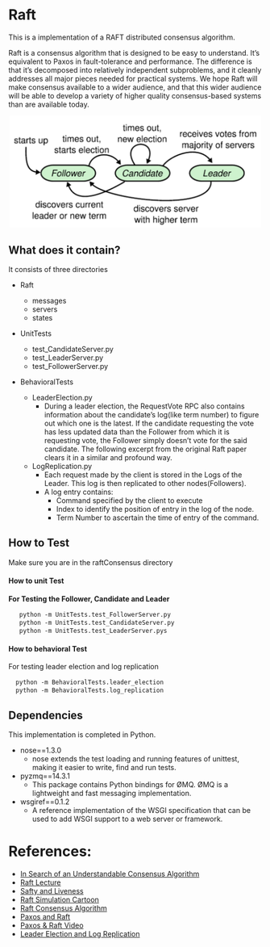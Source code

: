 # Raft

This is a implementation of a RAFT distributed consensus algorithm.

Raft is a consensus algorithm that is designed to be easy to understand. It’s equivalent to Paxos in fault-tolerance and performance. The difference is that it’s decomposed into relatively independent subproblems, and it cleanly addresses all major pieces needed for practical systems. We hope Raft will make consensus available to a wider audience, and that this wider audience will be able to develop a variety of higher quality consensus-based systems than are available today.

<p align="center">
  <img src="image.PNG" width="500" title="Raft Diagram">
</p>

## What does it contain?
It consists of three directories
- Raft
  - messages
  - servers
  - states
  
- UnitTests
  - test_CandidateServer.py
  - test_LeaderServer.py
  - test_FollowerServer.py
  
- BehavioralTests
  - LeaderElection.py
    - During a leader election, the RequestVote RPC also contains information about the candidate’s log(like term number) to figure out which one is the latest. If the candidate requesting the vote has less updated data than the Follower from which it is requesting vote, the Follower simply doesn’t vote for the said candidate. The following excerpt from the original Raft paper clears it in a similar and profound way.
  - LogReplication.py
    - Each request made by the client is stored in the Logs of the Leader. This log is then replicated to other nodes(Followers).
    - A log entry contains: 
      - Command specified by the client to execute
      - Index to identify the position of entry in the log of the node.
      - Term Number to ascertain the time of entry of the command.

## How to Test

Make sure you are in the raftConsensus directory

#### How to unit Test
**For Testing the Follower, Candidate and Leader**
```
   python -m UnitTests.test_FollowerServer.py
   python -m UnitTests.test_CandidateServer.py
   python -m UnitTests.test_LeaderServer.pys
```
#### How to behavioral Test
For testing leader election and log replication
```
  python -m BehavioralTests.leader_election
  python -m BehavioralTests.log_replication
```
## Dependencies

This implementation is completed in Python.

- nose==1.3.0 
  - nose extends the test loading and running features of unittest, making it easier to write, find and run tests.
- pyzmq==14.3.1 
  - This package contains Python bindings for ØMQ. ØMQ is a lightweight and fast messaging implementation.
- wsgiref==0.1.2 
  - A reference implementation of the WSGI specification that can be used to add WSGI support to a web server or framework.


References:
==========
* [In Search of an Understandable Consensus Algorithm](https://ramcloud.stanford.edu/wiki/download/attachments/11370504/raft.pdf)
* [Raft Lecture](http://www.youtube.com/watch?v=YbZ3zDzDnrw)
* [Safty and Liveness](https://container-solutions.com/raft-explained-part-33-safety-liveness-guarantees-conclusion/)
* [Raft Simulation Cartoon](https://www.youtube.com/watch?v=xieqo3Tb5LQ)
* [Raft Consensus Algorithm](https://medium.com/@amangoeliitb/raft-consensus-algorithm-d93e7ee22b12)
* [Paxos and Raft](https://blockonomi.com/paxos-raft-consensus-protocols/)
* [Paxos & Raft Video](https://www.youtube.com/watch?v=Hm5LAxKxrD8)
* [Leader Election and Log Replication](https://www.youtube.com/watch?v=Bxm4FG4Nvs0)

